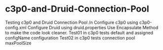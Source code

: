 # c3p0-and-Druid-Connection-Pool
Testing c3p0 and Druid Connection Pool /n
Configure c3p0 using c3p0-config.xml
Configure Druid using druid.properties
Use Encapsulate Method to make the code look cleaner.
Test01 in c3p0 tests default and assigned configName configuration
Test02 in c3p0 tests connection pool maxPoolSize
